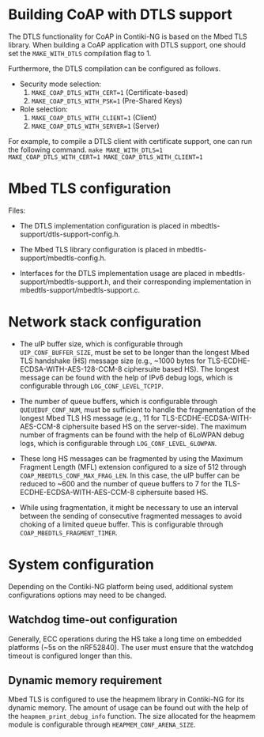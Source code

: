 # Building CoAP with DTLS support

The DTLS functionality for CoAP in Contiki-NG is based on the Mbed TLS
library. When building a CoAP application with DTLS support, one
should set the `MAKE_WITH_DTLS` compilation flag to 1.

Furthermore, the DTLS compilation can be configured as follows.
* Security mode selection:
    1. `MAKE_COAP_DTLS_WITH_CERT=1`  (Certificate-based)
    2. `MAKE_COAP_DTLS_WITH_PSK=1` (Pre-Shared Keys)
* Role selection:
    1. `MAKE_COAP_DTLS_WITH_CLIENT=1` (Client)
    2. `MAKE_COAP_DTLS_WITH_SERVER=1` (Server)

For example, to compile a DTLS client with certificate support, one
can run the following command. `make MAKE_WITH_DTLS=1
MAKE_COAP_DTLS_WITH_CERT=1 MAKE_COAP_DTLS_WITH_CLIENT=1`

# Mbed TLS configuration

Files: 

* The DTLS implementation configuration is placed in
  mbedtls-support/dtls-support-config.h.
  
* The Mbed TLS library configuration is placed in
  mbedtls-support/mbedtls-config.h.

* Interfaces for the DTLS implementation usage are placed in
  mbedtls-support/mbedtls-support.h, and their corresponding
  implementation in mbedtls-support/mbedtls-support.c.

# Network stack configuration

* The uIP buffer size, which is configurable through
  `UIP_CONF_BUFFER_SIZE`, must be set to be longer than the longest
  Mbed TLS handshake (HS) message size (e.g., ~1000 bytes for
  TLS-ECDHE-ECDSA-WITH-AES-128-CCM-8 ciphersuite based HS). The
  longest message can be found with the help of IPv6 debug logs, which
  is configurable through `LOG_CONF_LEVEL_TCPIP`.

* The number of queue buffers, which is configurable through
  `QUEUEBUF_CONF_NUM`, must be sufficient to handle the fragmentation
  of the longest Mbed TLS HS message (e.g., 11 for
  TLS-ECDHE-ECDSA-WITH-AES-CCM-8 ciphersuite based HS on the
  server-side). The maximum number of fragments can be found with the
  help of 6LoWPAN debug logs, which is configurable through
  `LOG_CONF_LEVEL_6LOWPAN`.

* These long HS messages can be fragmented by using the Maximum
  Fragment Length (MFL) extension configured to a size of 512 through
  `COAP_MBEDTLS_CONF_MAX_FRAG_LEN`. In this case, the uIP buffer can
  be reduced to ~600 and the number of queue buffers to 7 for the
  TLS-ECDHE-ECDSA-WITH-AES-CCM-8 ciphersuite based HS.

* While using fragmentation, it might be necessary to use an interval
  between the sending of consecutive fragmented messages to avoid
  choking of a limited queue buffer. This is configurable through
  `COAP_MBEDTLS_FRAGMENT_TIMER`.

# System configuration

Depending on the Contiki-NG platform being used, additional system
configurations options may need to be changed.

## Watchdog time-out configuration

Generally, ECC operations during the HS take a long time on embedded
platforms (~5s on the nRF52840). The user must ensure that the
watchdog timeout is configured longer than this.

## Dynamic memory requirement

Mbed TLS is configured to use the heapmem library in Contiki-NG for
its dynamic memory. The amount of usage can be found out with the help
of the `heapmem_print_debug_info` function. The size allocated for the
heapmem module is configurable through `HEAPMEM_CONF_ARENA_SIZE`.

